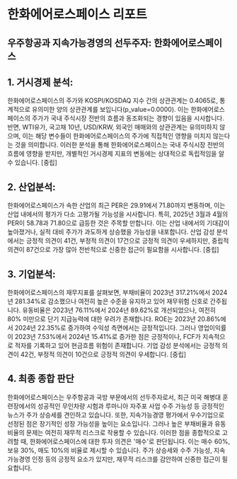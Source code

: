 # 한화에어로스페이스 리포트
## 우주항공과 지속가능경영의 선두주자: 한화에어로스페이스

## 1. 거시경제 분석:
한화에어로스페이스의 주가와 KOSPI/KOSDAQ 지수 간의 상관관계는 0.4065로, 통계적으로 유의미한 양의 상관관계를 보입니다(p_value=0.0000). 이는 한화에어로스페이스의 주가가 국내 주식시장 전반의 흐름과 동조화되는 경향이 있음을 시사합니다. 반면, WTI유가, 국고채 10년, USD/KRW, 외국인 매매와의 상관관계는 유의미하지 않으며, 이는 해당 변수들이 한화에어로스페이스의 주가에 직접적인 영향을 미치지 않는다는 것을 의미합니다. 이러한 분석을 통해 한화에어로스페이스는 국내 주식시장 전반의 흐름에 영향을 받지만, 개별적인 거시경제 지표의 변동에는 상대적으로 독립적임을 알 수 있습니다. [중립]

## 2. 산업분석:
한화에어로스페이스가 속한 산업의 최근 PER은 29.91에서 71.80까지 변동하며, 이는 산업 내에서의 평가가 다소 고평가될 가능성을 시사합니다. 특히, 2025년 3월과 4월의 PER이 58.78과 71.80으로 급등한 것은 주목할 만합니다. 이는 산업 내에서의 기대감이 높아졌거나, 실적 대비 주가가 과도하게 상승했을 가능성을 내포합니다. 산업 감성 분석에서는 긍정적 의견이 41건, 부정적 의견이 17건으로 긍정적 의견이 우세하지만, 중립적 의견이 87건으로 가장 많아 전반적으로 신중한 접근이 필요함을 시사합니다. [중립]

## 3. 기업분석:
한화에어로스페이스의 재무지표를 살펴보면, 부채비율이 2023년 317.21%에서 2024년 281.34%로 감소했으나 여전히 높은 수준을 유지하고 있어 재무위험 신호로 간주됩니다. 유동비율은 2023년 76.11%에서 2024년 89.62%로 개선되었으나, 여전히 80% 미만으로 단기 지급능력에 대한 우려가 존재합니다. ROE는 2023년 20.86%에서 2024년 22.35%로 증가하여 수익성 측면에서는 긍정적입니다. 그러나 영업이익률이 2023년 7.53%에서 2024년 15.41%로 증가한 점은 긍정적이나, FCF가 지속적으로 적자를 기록하고 있어 현금흐름 위험이 존재합니다. 기업 감성 분석에서는 긍정적 의견이 42건, 부정적 의견이 10건으로 긍정적 의견이 우세합니다. [중립]

## 4. 최종 종합 판단
한화에어로스페이스는 우주항공과 국방 부문에서의 선두주자로서, 최근 미국 해병대 훈련장에서의 성공적인 무인차량 시험과 루마니아 자주포 사업 수주 가능성 등 긍정적인 뉴스가 주가 상승세를 견인하고 있습니다. 또한, 지속가능경영 평가에서 우수기업으로 선정된 점은 장기적인 성장 가능성을 높이는 요소입니다. 그러나 높은 부채비율과 유동비율의 문제는 여전히 재무적 리스크로 작용할 수 있습니다. 이러한 점을 종합적으로 고려할 때, 한화에어로스페이스에 대한 투자 의견은 '매수'로 판단됩니다. 이는 매수 60%, 보유 30%, 매도 10%의 비율로 제시할 수 있습니다. 주가 상승세와 수주 가능성, 지속가능경영 인정 등의 긍정적 요소가 있지만, 재무적 리스크를 감안하여 신중한 접근이 필요합니다.
